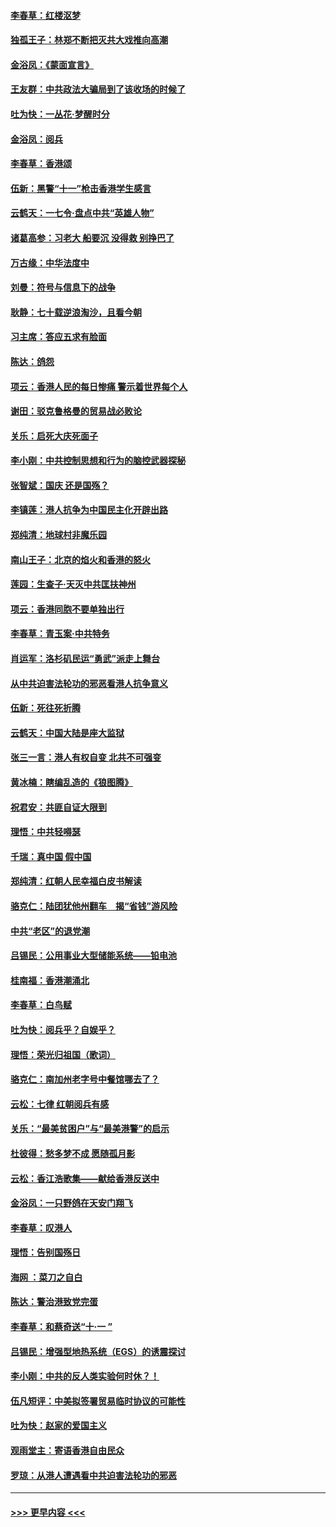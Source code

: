 #### [李春草：红楼沤梦](../pages/nsc993/n11569673.md?t=10051255) 
#### [独孤王子：林郑不断把灭共大戏推向高潮](../pages/nsc993/n11569381.md?t=10051255) 
#### [金浴凤：《蒙面宣言》](../pages/nsc993/n11569368.md?t=10051255) 
#### [王友群：中共政法大骗局到了该收场的时候了](../pages/nsc993/n11568940.md?t=10051255) 
#### [吐为快：一丛花‧梦醒时分](../pages/nsc993/n11567491.md?t=10051255) 
#### [金浴凤：阅兵](../pages/nsc993/n11567454.md?t=10051255) 
#### [李春草：香港颂](../pages/nsc993/n11567444.md?t=10051255) 
#### [伍新：黑警“十一”枪击香港学生感言](../pages/nsc993/n11567426.md?t=10051255) 
#### [云鹤天：一七令‧盘点中共“英雄人物”](../pages/nsc993/n11567091.md?t=10051255) 
#### [诸葛高参：习老大 船要沉 没得救 别挣巴了](../pages/nsc993/n11566976.md?t=10051255) 
#### [万古缘：中华法度中](../pages/nsc993/n11566726.md?t=10051255) 
#### [刘曼：符号与信息下的战争](../pages/nsc993/n11564655.md?t=10051255) 
#### [耿静：七十载逆浪淘沙，且看今朝](../pages/nsc993/n11564520.md?t=10051255) 
#### [习主席：答应五求有脸面](../pages/nsc993/n11563953.md?t=10051255) 
#### [陈达：鸽怨](../pages/nsc993/n11561879.md?t=10051255) 
#### [项云：香港人民的每日惨痛  警示着世界每个人](../pages/nsc993/n11559273.md?t=10051255) 
#### [谢田：驳克鲁格曼的贸易战必败论](../pages/nsc993/n11555840.md?t=10051255) 
#### [关乐：启死大庆死面子](../pages/nsc993/n11556823.md?t=10051255) 
#### [李小刚：中共控制思想和行为的脑控武器探秘](../pages/nsc993/n11556776.md?t=10051255) 
#### [张智斌：国庆  还是国殇？](../pages/nsc993/n11556617.md?t=10051255) 
#### [李镇莲：港人抗争为中国民主化开辟出路](../pages/nsc993/n11556570.md?t=10051255) 
#### [郑纯清：地球村非魔乐园](../pages/nsc993/n11555415.md?t=10051255) 
#### [南山王子：北京的焰火和香港的怒火](../pages/nsc993/n11555318.md?t=10051255) 
#### [莲园：生查子·天灭中共匡扶神州](../pages/nsc993/n11555302.md?t=10051255) 
#### [项云：香港同胞不要单独出行](../pages/nsc993/n11555276.md?t=10051255) 
#### [李春草：青玉案‧中共特务](../pages/nsc993/n11552356.md?t=10051255) 
#### [肖运军：洛杉矶民运“勇武”派走上舞台](../pages/nsc993/n11551595.md?t=10051255) 
#### [从中共迫害法轮功的邪恶看港人抗争意义](../pages/nsc993/n11540858.md?t=10051255) 
#### [伍新：死往死折腾](../pages/nsc993/n11550174.md?t=10051255) 
#### [云鹤天：中国大陆是座大监狱](../pages/nsc993/n11550155.md?t=10051255) 
#### [张三一言：港人有权自变 北共不可强变](../pages/nsc993/n11550132.md?t=10051255) 
#### [黄冰楠：瞎编乱造的《狼图腾》](../pages/nsc993/n11550082.md?t=10051255) 
#### [祝君安：共匪自证大限到](../pages/nsc993/n11550041.md?t=10051255) 
#### [理悟：中共轻嘚瑟](../pages/nsc993/n11547978.md?t=10051255) 
#### [千瑞：真中国 假中国](../pages/nsc993/n11547865.md?t=10051255) 
#### [郑纯清：红朝人民幸福白皮书解读](../pages/nsc993/n11547499.md?t=10051255) 
#### [骆克仁：陆团犹他州翻车　揭“省钱”游风险](../pages/nsc993/n11546977.md?t=10051255) 
#### [中共“老区”的退党潮](../pages/nsc993/n11545995.md?t=10051255) 
#### [吕锡民：公用事业大型储能系统——铅电池](../pages/nsc993/n11545701.md?t=10051255) 
#### [桂南福：香港潮涌北](../pages/nsc993/n11545682.md?t=10051255) 
#### [李春草：白鸟赋](../pages/nsc993/n11545663.md?t=10051255) 
#### [吐为快：阅兵乎？自娱乎？](../pages/nsc993/n11545625.md?t=10051255) 
#### [理悟：荣光归祖国（歌词）](../pages/nsc993/n11545616.md?t=10051255) 
#### [骆克仁：南加州老字号中餐馆哪去了？](../pages/nsc993/n11545120.md?t=10051255) 
#### [云松：七律 红朝阅兵有感](../pages/nsc993/n11542394.md?t=10051255) 
#### [关乐：“最美贫困户”与“最美港警”的启示](../pages/nsc993/n11542252.md?t=10051255) 
#### [杜彼得：愁多梦不成 愿随孤月影](../pages/nsc993/n11540296.md?t=10051255) 
#### [云松：香江浩歌集——献给香港反送中](../pages/nsc993/n11540149.md?t=10051255) 
#### [金浴凤：一只野鸽在天安门翔飞](../pages/nsc993/n11540280.md?t=10051255) 
#### [李春草：叹港人](../pages/nsc993/n11540119.md?t=10051255) 
#### [理悟：告别国殇日](../pages/nsc993/n11539610.md?t=10051255) 
#### [海网 ：菜刀之自白](../pages/nsc993/n11539597.md?t=10051255) 
#### [陈达：警治港致党完蛋](../pages/nsc993/n11538127.md?t=10051255) 
#### [李春草：和蔡奇送“十·一 ”](../pages/nsc993/n11537810.md?t=10051255) 
#### [吕锡民：增强型地热系统（EGS）的诱震探讨](../pages/nsc993/n11537765.md?t=10051255) 
#### [李小刚：中共的反人类实验何时休？！](../pages/nsc993/n11537669.md?t=10051255) 
#### [伍凡短评：中美拟签署贸易临时协议的可能性](../pages/nsc993/n11536773.md?t=10051255) 
#### [吐为快：赵家的爱国主义](../pages/nsc993/n11536750.md?t=10051255) 
#### [观雨堂主：寄语香港自由民众](../pages/nsc993/n11536735.md?t=10051255) 
#### [罗琼：从港人遭遇看中共迫害法轮功的邪恶](../pages/nsc993/n11507862.md?t=10051255) 

----
#### [ >>> 更早内容 <<< ](../indexes/nsc993-earlier.md)
